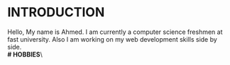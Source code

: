 # INTRODUCTION
Hello, My name is Ahmed. I am currently a computer science freshmen at fast university. Also I am working on my web development skills side by side.\
**#  HOBBIES**\
